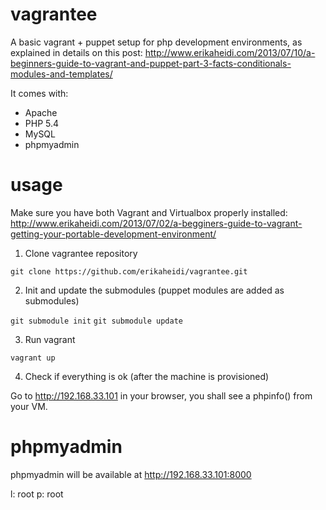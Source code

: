 vagrantee
=========

A basic vagrant + puppet setup for php development environments, as explained in details on this post:
http://www.erikaheidi.com/2013/07/10/a-beginners-guide-to-vagrant-and-puppet-part-3-facts-conditionals-modules-and-templates/

It comes with:

* Apache
* PHP 5.4
* MySQL
* phpmyadmin

usage
=========

Make sure you have both Vagrant and Virtualbox properly installed:
http://www.erikaheidi.com/2013/07/02/a-begginers-guide-to-vagrant-getting-your-portable-development-environment/

1. Clone vagrantee repository

``git clone https://github.com/erikaheidi/vagrantee.git``

2. Init and update the submodules (puppet modules are added as submodules)

``git submodule init``
``git submodule update``

3. Run vagrant

``vagrant up``

4. Check if everything is ok (after the machine is provisioned)

Go to http://192.168.33.101 in your browser, you shall see a phpinfo() from your VM.

phpmyadmin
=====

phpmyadmin will be available at http://192.168.33.101:8000

l: root
p: root